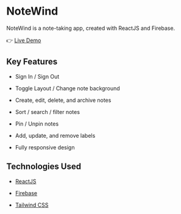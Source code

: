 # NoteWind

NoteWind is a note-taking app, created with ReactJS and Firebase.

👉 [Live Demo](https://notewind.netlify.app/)

## Key Features

- Sign In / Sign Out

- Toggle Layout / Change note background

- Create, edit, delete, and archive notes

- Sort / search / filter notes

- Pin / Unpin notes

- Add, update, and remove labels

- Fully responsive design

## Technologies Used

- [ReactJS](https://reactjs.org/)

- [Firebase](https://firebase.google.com/)

- [Tailwind CSS](https://tailwindcss.com/)
